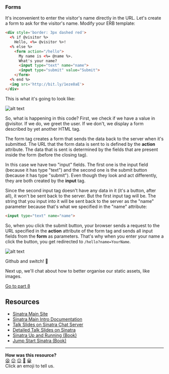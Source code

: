 ### Forms

It's inconvenient to enter the visitor's name directly in the URL. Let's create a form to ask for the visitor's name. Modify your ERB template:

````html
<div style='border: 3px dashed red'>
  <% if @visitor %>  
    Hello, <%= @visitor %>!
  <% else %>
    <form action="/hello">
      My name is <%= @name %>.
      What's your name?
      <input type="text" name="name">
      <input type="submit" value="Submit">
    </form>
  <% end %>
  <img src='http://bit.ly/1eze8aE'>
</div>
````

This is what it's going to look like:

![alt text](images/sinatra/sinatra_basic_8.png)

So, what is happening in this code? First, we check if we have a value in @visitor. If we do, we greet the user. If we don't, we display a form described by yet another HTML tag.

The form tag creates a form that sends the data back to the server when it's submitted. The URL that the form data is sent to is defined by the **action** attribute. The data that is sent is determined by the fields that are present inside the form (before the closing </form> tag).

In this case we have two "input" fields. The first one is the input field (because it has type "text") and the second one is the submit button (because it has type "submit"). Even though they look and act differently, they are both created by the **input** tag.

Since the second input tag doesn't have any data in it (it's a button, after all), it won't be sent back to the server. But the first input tag will be. The string that you input into it will be sent back to the server as the "name" parameter because that's what we specified in the "name" attribute:

````html
<input type="text" name="name">
````

So, when you click the submit button, your browser sends a request to the URL specified in the **action** attribute of the form tag and sends all input fields from the **form** as parameters. That's why when you enter your name a click the button, you get redirected to `/hello?name=YourName`.

![alt text](images/sinatra/sinatra_basic_9.png)

Github and switch! :twisted_rightwards_arrows:

Next up, we'll chat about how to better organise our static assets, like images.

[Go to part 8](sinatra_8.md)

Resources
--------

* [Sinatra Main Site](http://www.sinatrarb.com/)
* [Sinatra Main Intro Documentation](http://www.sinatrarb.com/intro.html)
* [Talk Slides on Sinatra Chat Server](http://obfusk.org/achatwithsinatra/#1)
* [Detailed Talk Slides on Sinatra](http://www.slideshare.net/BobNadlerJr/sinatra-flatiron)
* [Sinatra Up and Running (Book)](http://shop.oreilly.com/product/0636920019664.do)
* [Jump Start Sinatra (Book)](http://www.sitepoint.com/store/jump-start-sinatra/)

<!-- BEGIN GENERATED SECTION DO NOT EDIT -->

---

**How was this resource?**  
[😫](https://airtable.com/shrUJ3t7KLMqVRFKR?prefill_Repository=course&prefill_File=pills/sinatra_7.md&prefill_Sentiment=😫) [😕](https://airtable.com/shrUJ3t7KLMqVRFKR?prefill_Repository=course&prefill_File=pills/sinatra_7.md&prefill_Sentiment=😕) [😐](https://airtable.com/shrUJ3t7KLMqVRFKR?prefill_Repository=course&prefill_File=pills/sinatra_7.md&prefill_Sentiment=😐) [🙂](https://airtable.com/shrUJ3t7KLMqVRFKR?prefill_Repository=course&prefill_File=pills/sinatra_7.md&prefill_Sentiment=🙂) [😀](https://airtable.com/shrUJ3t7KLMqVRFKR?prefill_Repository=course&prefill_File=pills/sinatra_7.md&prefill_Sentiment=😀)  
Click an emoji to tell us.

<!-- END GENERATED SECTION DO NOT EDIT -->
